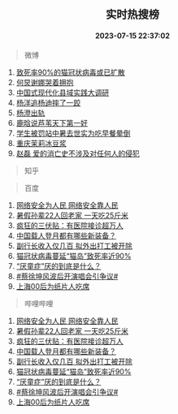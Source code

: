 <div align="center"><h2>实时热搜榜</h2><h4>2023-07-15 22:37:02</h4></div>

> 微博  

1. [致死率90%的猫冠状病毒或已扩散](https://s.weibo.com/weibo?q=%23%E8%87%B4%E6%AD%BB%E7%8E%8790%25%E7%9A%84%E7%8C%AB%E5%86%A0%E7%8A%B6%E7%97%85%E6%AF%92%E6%88%96%E5%B7%B2%E6%89%A9%E6%95%A3%23&t=31&band_rank=1&Refer=top)<br />
2. [何炅谢娜哭着拥抱](https://s.weibo.com/weibo?q=%23%E4%BD%95%E7%82%85%E8%B0%A2%E5%A8%9C%E5%93%AD%E7%9D%80%E6%8B%A5%E6%8A%B1%23&t=31&band_rank=2&Refer=top)<br />
3. [中国式现代化县域实践大调研](https://s.weibo.com/weibo?q=%23%E4%B8%AD%E5%9B%BD%E5%BC%8F%E7%8E%B0%E4%BB%A3%E5%8C%96%E5%8E%BF%E5%9F%9F%E5%AE%9E%E8%B7%B5%E5%A4%A7%E8%B0%83%E7%A0%94%23&t=31&band_rank=3&Refer=top)<br />
4. [杨洋追杨迪摔了一跤](https://s.weibo.com/weibo?q=%23%E6%9D%A8%E6%B4%8B%E8%BF%BD%E6%9D%A8%E8%BF%AA%E6%91%94%E4%BA%86%E4%B8%80%E8%B7%A4%23&t=31&band_rank=4&Refer=top)<br />
5. [杨澄出轨](https://s.weibo.com/weibo?q=%23%E6%9D%A8%E6%BE%84%E5%87%BA%E8%BD%A8%23&t=31&band_rank=5&Refer=top)<br />
6. [鹿晗说芦苇天下第一好](https://s.weibo.com/weibo?q=%23%E9%B9%BF%E6%99%97%E8%AF%B4%E8%8A%A6%E8%8B%87%E5%A4%A9%E4%B8%8B%E7%AC%AC%E4%B8%80%E5%A5%BD%23&t=31&band_rank=6&Refer=top)<br />
7. [学生被罚站中暑去世实为吃早餐晕倒](https://s.weibo.com/weibo?q=%23%E5%AD%A6%E7%94%9F%E8%A2%AB%E7%BD%9A%E7%AB%99%E4%B8%AD%E6%9A%91%E5%8E%BB%E4%B8%96%E5%AE%9E%E4%B8%BA%E5%90%83%E6%97%A9%E9%A4%90%E6%99%95%E5%80%92%23&t=31&band_rank=7&Refer=top)<br />
8. [重庆茉莉冰豆浆](https://s.weibo.com/weibo?q=%23%E9%87%8D%E5%BA%86%E8%8C%89%E8%8E%89%E5%86%B0%E8%B1%86%E6%B5%86%23&t=31&band_rank=8&Refer=top)<br />
9. [赵磊 爱的消亡史不涉及对任何人的侵犯](https://s.weibo.com/weibo?q=%E8%B5%B5%E7%A3%8A%20%E7%88%B1%E7%9A%84%E6%B6%88%E4%BA%A1%E5%8F%B2%E4%B8%8D%E6%B6%89%E5%8F%8A%E5%AF%B9%E4%BB%BB%E4%BD%95%E4%BA%BA%E7%9A%84%E4%BE%B5%E7%8A%AF&t=31&band_rank=9&Refer=top)<br />

> 知乎  


> 百度  

1. [网络安全为人民 网络安全靠人民](https://www.baidu.com/s?wd=%E7%BD%91%E7%BB%9C%E5%AE%89%E5%85%A8%E4%B8%BA%E4%BA%BA%E6%B0%91+%E7%BD%91%E7%BB%9C%E5%AE%89%E5%85%A8%E9%9D%A0%E4%BA%BA%E6%B0%91&sa=fyb_news&rsv_dl=fyb_news)<br />
2. [暑假孙辈22人回老家 一天吃25斤米](https://www.baidu.com/s?wd=%E6%9A%91%E5%81%87%E5%AD%99%E8%BE%8822%E4%BA%BA%E5%9B%9E%E8%80%81%E5%AE%B6+%E4%B8%80%E5%A4%A9%E5%90%8325%E6%96%A4%E7%B1%B3&sa=fyb_news&rsv_dl=fyb_news)<br />
3. [疯狂的三伏贴：有医院接诊超万人](https://www.baidu.com/s?wd=%E7%96%AF%E7%8B%82%E7%9A%84%E4%B8%89%E4%BC%8F%E8%B4%B4%EF%BC%9A%E6%9C%89%E5%8C%BB%E9%99%A2%E6%8E%A5%E8%AF%8A%E8%B6%85%E4%B8%87%E4%BA%BA&sa=fyb_news&rsv_dl=fyb_news)<br />
4. [中国载人登月都有哪些新装备？](https://www.baidu.com/s?wd=%E4%B8%AD%E5%9B%BD%E8%BD%BD%E4%BA%BA%E7%99%BB%E6%9C%88%E9%83%BD%E6%9C%89%E5%93%AA%E4%BA%9B%E6%96%B0%E8%A3%85%E5%A4%87%EF%BC%9F&sa=fyb_news&rsv_dl=fyb_news)<br />
5. [副行长收入仅几百 拟外出打工被开除](https://www.baidu.com/s?wd=%E5%89%AF%E8%A1%8C%E9%95%BF%E6%94%B6%E5%85%A5%E4%BB%85%E5%87%A0%E7%99%BE+%E6%8B%9F%E5%A4%96%E5%87%BA%E6%89%93%E5%B7%A5%E8%A2%AB%E5%BC%80%E9%99%A4&sa=fyb_news&rsv_dl=fyb_news)<br />
6. [猫冠状病毒蔓延“猫岛”致死率近90%](https://www.baidu.com/s?wd=%E7%8C%AB%E5%86%A0%E7%8A%B6%E7%97%85%E6%AF%92%E8%94%93%E5%BB%B6%E2%80%9C%E7%8C%AB%E5%B2%9B%E2%80%9D%E8%87%B4%E6%AD%BB%E7%8E%87%E8%BF%9190%25&sa=fyb_news&rsv_dl=fyb_news)<br />
7. [“厌童症”厌的到底是什么？](https://www.baidu.com/s?wd=%E2%80%9C%E5%8E%8C%E7%AB%A5%E7%97%87%E2%80%9D%E5%8E%8C%E7%9A%84%E5%88%B0%E5%BA%95%E6%98%AF%E4%BB%80%E4%B9%88%EF%BC%9F&sa=fyb_news&rsv_dl=fyb_news)<br />
8. [#蔡徐坤风波后开演唱会引争议#](https://www.baidu.com/s?wd=%23%E8%94%A1%E5%BE%90%E5%9D%A4%E9%A3%8E%E6%B3%A2%E5%90%8E%E5%BC%80%E6%BC%94%E5%94%B1%E4%BC%9A%E5%BC%95%E4%BA%89%E8%AE%AE%23&sa=fyb_news&rsv_dl=fyb_news)<br />
9. [上海00后为纸片人吃席](https://www.baidu.com/s?wd=%E4%B8%8A%E6%B5%B700%E5%90%8E%E4%B8%BA%E7%BA%B8%E7%89%87%E4%BA%BA%E5%90%83%E5%B8%AD&sa=fyb_news&rsv_dl=fyb_news)<br />

> 哔哩哔哩  

1. [网络安全为人民 网络安全靠人民](https://www.baidu.com/s?wd=%E7%BD%91%E7%BB%9C%E5%AE%89%E5%85%A8%E4%B8%BA%E4%BA%BA%E6%B0%91+%E7%BD%91%E7%BB%9C%E5%AE%89%E5%85%A8%E9%9D%A0%E4%BA%BA%E6%B0%91&sa=fyb_news&rsv_dl=fyb_news)<br />
2. [暑假孙辈22人回老家 一天吃25斤米](https://www.baidu.com/s?wd=%E6%9A%91%E5%81%87%E5%AD%99%E8%BE%8822%E4%BA%BA%E5%9B%9E%E8%80%81%E5%AE%B6+%E4%B8%80%E5%A4%A9%E5%90%8325%E6%96%A4%E7%B1%B3&sa=fyb_news&rsv_dl=fyb_news)<br />
3. [疯狂的三伏贴：有医院接诊超万人](https://www.baidu.com/s?wd=%E7%96%AF%E7%8B%82%E7%9A%84%E4%B8%89%E4%BC%8F%E8%B4%B4%EF%BC%9A%E6%9C%89%E5%8C%BB%E9%99%A2%E6%8E%A5%E8%AF%8A%E8%B6%85%E4%B8%87%E4%BA%BA&sa=fyb_news&rsv_dl=fyb_news)<br />
4. [中国载人登月都有哪些新装备？](https://www.baidu.com/s?wd=%E4%B8%AD%E5%9B%BD%E8%BD%BD%E4%BA%BA%E7%99%BB%E6%9C%88%E9%83%BD%E6%9C%89%E5%93%AA%E4%BA%9B%E6%96%B0%E8%A3%85%E5%A4%87%EF%BC%9F&sa=fyb_news&rsv_dl=fyb_news)<br />
5. [副行长收入仅几百 拟外出打工被开除](https://www.baidu.com/s?wd=%E5%89%AF%E8%A1%8C%E9%95%BF%E6%94%B6%E5%85%A5%E4%BB%85%E5%87%A0%E7%99%BE+%E6%8B%9F%E5%A4%96%E5%87%BA%E6%89%93%E5%B7%A5%E8%A2%AB%E5%BC%80%E9%99%A4&sa=fyb_news&rsv_dl=fyb_news)<br />
6. [猫冠状病毒蔓延“猫岛”致死率近90%](https://www.baidu.com/s?wd=%E7%8C%AB%E5%86%A0%E7%8A%B6%E7%97%85%E6%AF%92%E8%94%93%E5%BB%B6%E2%80%9C%E7%8C%AB%E5%B2%9B%E2%80%9D%E8%87%B4%E6%AD%BB%E7%8E%87%E8%BF%9190%25&sa=fyb_news&rsv_dl=fyb_news)<br />
7. [“厌童症”厌的到底是什么？](https://www.baidu.com/s?wd=%E2%80%9C%E5%8E%8C%E7%AB%A5%E7%97%87%E2%80%9D%E5%8E%8C%E7%9A%84%E5%88%B0%E5%BA%95%E6%98%AF%E4%BB%80%E4%B9%88%EF%BC%9F&sa=fyb_news&rsv_dl=fyb_news)<br />
8. [#蔡徐坤风波后开演唱会引争议#](https://www.baidu.com/s?wd=%23%E8%94%A1%E5%BE%90%E5%9D%A4%E9%A3%8E%E6%B3%A2%E5%90%8E%E5%BC%80%E6%BC%94%E5%94%B1%E4%BC%9A%E5%BC%95%E4%BA%89%E8%AE%AE%23&sa=fyb_news&rsv_dl=fyb_news)<br />
9. [上海00后为纸片人吃席](https://www.baidu.com/s?wd=%E4%B8%8A%E6%B5%B700%E5%90%8E%E4%B8%BA%E7%BA%B8%E7%89%87%E4%BA%BA%E5%90%83%E5%B8%AD&sa=fyb_news&rsv_dl=fyb_news)<br />
